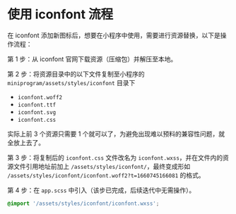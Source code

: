 # 使用 iconfont 流程

在 iconfont 添加新图标后，想要在小程序中使用，需要进行资源替换，以下是操作流程：

第 1 步：从 iconfont 官网下载资源（压缩包）并解压至本地。

第 2 步：将资源目录中的以下文件复制至小程序的 `miniprogram/assets/styles/iconfont` 目录下

- `iconfont.woff2`
- `iconfont.ttf`
- `iconfont.svg`
- `iconfont.css`

实际上前 3 个资源只需要 1 个就可以了，为避免出现难以预料的兼容性问题，就全放上去了。

第 3 步：将复制后的 `iconfont.css` 文件改名为 `iconfont.wxss`，并在文件内的资源文件引用地址前加上 `/assets/styles/iconfont/`，最终变成形如 `/assets/styles/iconfont/iconfont.woff2?t=1660745166081` 的格式。

第 4 步：在 `app.scss` 中引入（该步已完成，后续迭代中无需操作）。

```scss
@import '/assets/styles/iconfont/iconfont.wxss';
```
